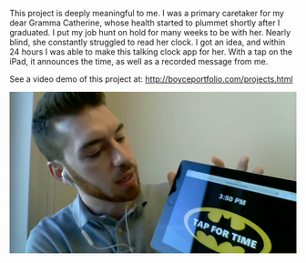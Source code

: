 
This project is deeply meaningful to me. I was a primary caretaker for my dear Gramma Catherine, whose health started to plummet shortly after I graduated. I put my job hunt on hold for many weeks to be with her. Nearly blind, she constantly struggled to read her clock. I got an idea, and within 24 hours I was able to make this talking clock app for her. With a tap on the iPad, it announces the time, as well as a recorded message from me.

See a video demo of this project at: http://boyceportfolio.com/projects.html

![alt text](https://github.com/GrammaClock/grammaclock.github.io/blob/master/GitHub_Cover.png)
